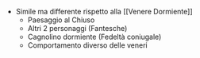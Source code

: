 - Simile ma differente rispetto alla [[Venere Dormiente]]
	- Paesaggio al Chiuso
	- Altri 2 personaggi (Fantesche)
	- Cagnolino dormiente (Fedeltà coniugale)
	- Comportamento diverso delle veneri